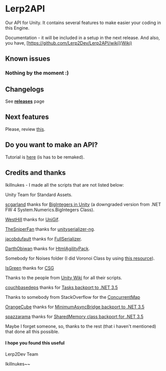 # Lerp2API #

Our API for Unity. It contains several features to make easier your coding in this Engine.

Documentation - it will be included in a setup in the next release.
And also, you have, [https://github.com/Lerp2Dev/Lerp2API/wiki](Wiki)

## Known issues ##

### Nothing by the moment :) ###

## Changelogs ##

See **[releases](https://github.com/Lerp2Dev/Lerp2API/releases)** page

## Next features ##

Please, review [this](https://github.com/Lerp2Dev/Lerp2API/wiki/Incoming-features).

## Do you want to make an API? ##

Tutorial is [here](http://lerp2dev.com/2017/03/02/tutorial-1-como-crear-una-referencia-dll-api-para-unity-desde-visual-studio/) (is has to be remaked).

## Credits and thanks ##

Ikillnukes - I made all the scripts that are not listed below:

Unity Team for Standard Assets.

[scgarland](https://www.codeplex.com/site/users/view/scgarland) thanks for [BigIntegers in Unity](http://biginteger.codeplex.com/) (a downgraded version from .NET FW 4 System.Numerics.BigIntegers Class).

[WestHill](http://forum.unity3d.com/members/westhill.145073/) thanks for [UniGif](http://forum.unity3d.com/threads/unigif-gif-image-decoder-for-unity-now-available-for-free-on-github.290126/).

[TheSniperFan](https://gitgud.io/TheSniperFan) thanks for [unityserializer-ng](https://gitgud.io/TheSniperFan/unityserializer-ng).

[jacobdufault](https://github.com/jacobdufault) thanks for [FullSerializer](https://github.com/jacobdufault/fullserializer).

[DarthObiwan](https://www.codeplex.com/site/users/view/DarthObiwan) thanks for [HtmlAgilityPack](https://htmlagilitypack.codeplex.com/).

Somebody for Noises folder (I did Voronoi Class by using [this resource](https://en.wikipedia.org/wiki/Voronoi_diagram)).

[IsGreen](https://forum.unity3d.com/members/isgreen.528761/) thanks for [CSG](https://forum.unity3d.com/threads/boolean-mesh-project.227196/)

Thanks to the people from [Unity Wiki](http://wiki.unity3d.com/index.php/Main_Page) for all their scripts.

[couchbasedeps](https://github.com/couchbasedeps) thanks for [Tasks backport to .NET 3.5](https://github.com/couchbasedeps/dotnet-tpl35)

Thanks to somebody from StackOverflow for the [ConcurrentMap](https://github.com/Lerp2Dev/Lerp2API/blob/master/Project/Backports/NonSpecific/ConcurrentMap.cs)

[OrangeCube](https://github.com/OrangeCube) thanks for [MinimumAsyncBridge backport to .NET 3.5](https://github.com/OrangeCube/MinimumAsyncBridge)

[spazzarama](https://github.com/spazzarama) thanks for [SharedMemory class backport for .NET 3.5](https://github.com/spazzarama/SharedMemory)

Maybe I forget someone, so, thanks to the rest (that i haven't mentioned) that done all this possible.

#### I hope you found this useful ####
Lerp2Dev Team

Ikillnukes~~
